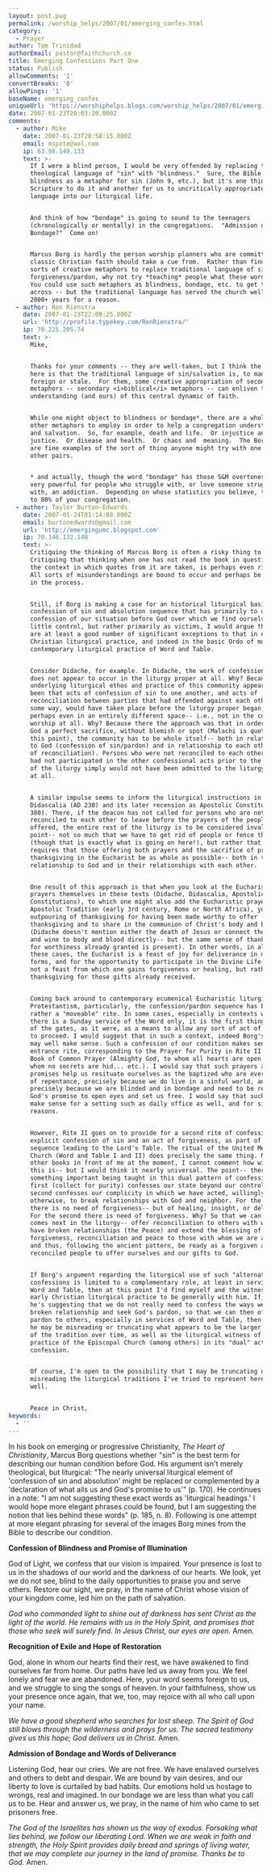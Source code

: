 ```yaml
---
layout: post.pug
permalink: /worship_helps/2007/01/emerging_confes.html 
category:
  - Prayer
author: Tom Trinidad
authorEmail: pastor@faithchurch.co
title: Emerging Confessions Part One
status: Publish
allowComments: '1'
convertBreaks: '0'
allowPings: '1'
baseName: emerging_confes
uniqueUrl: 'https://worshiphelps.blogs.com/worship_helps/2007/01/emerging_confes.html '
date: 2007-01-23T20:03:20.000Z
comments:
  - author: Mike
    date: 2007-01-23T20:58:15.000Z
    email: mspote@aol.com
    ip: 63.98.149.133
    text: >-
      If I were a blind person, I would be very offended by replacing the
      theological language of "sin" with "blindness."  Sure, the Bible uses
      blindness as a metaphor for sin (John 9, etc.), but it's one thing for
      Scripture to do it and another for us to uncritically appropriate such
      language into our liturgical life.


      And think of how "bondage" is going to sound to the teenagers
      (chronologically or mentally) in the congregations.  "Admission of
      Bondage?"  Come on!


      Marcus Borg is hardly the person worship planners who are committed to
      classic Christian faith should take a cue from.  Rather than finding all
      sorts of creative metaphors to replace traditional language of sin and
      forgiveness/pardon, why not try *teaching* people what these words mean? 
      You could use such metaphors as blindness, bondage, etc. to get the point
      across -- but the traditional language has served the church well for
      2000+ years for a reason.
  - author: Ron Rienstra
    date: 2007-01-23T22:09:25.000Z
    url: 'http://profile.typekey.com/RonRienstra/'
    ip: 70.225.205.74
    text: >-
      Mike,


      Thanks for your comments -- they are well-taken, but I think the lesson
      here is that the traditional language of sin/salvation is, to many people,
      foreign or stale.  For them, some creative appropriation of secondary
      metaphors -- secondary <i>biblical</i> metaphors -- can enliven their
      understanding (and ours) of this central dynamic of faith.  


      While one might object to blindness or bondage*, there are a whole host of
      other metaphors to employ in order to help a congregation understand sin
      and salvation.  So, for example, death and life.  Or injustice and
      justice.  Or disease and health.  Or chaos and  meaning.  The Borg prayers
      are fine examples of the sort of thing anyone might try with one of these
      other pairs.


      * and actually, though the word "bondage" has those S&M overtones, it is
      very powerful for people who struggle with, or love someone struggling
      with, an addiction.  Depending on whose statistics you believe, that's up
      to 80% of your congregation.
  - author: Taylor Burton-Edwards
    date: 2007-01-24T01:14:08.000Z
    email: burtonedwards@gmail.com
    url: 'http://emergingumc.blogspot.com'
    ip: 70.146.132.148
    text: >-
      Critiquing the thinking of Marcus Borg is often a risky thing to do.
      Critiquing that thinking when one has not read the book in question, nor
      the context in which quotes from it are taken, is perhaps even riskier.
      All sorts of misunderstandings are bound to occur and perhaps be worsened
      in the process.


      Still, if Borg is making a case for an historical liturgical basis of a
      confession of sin and absolution sequence that has primarily to do with a
      confession of our situation before God over which we find ourselves with
      little control, but rather primarily as victims, I would argue that there
      are at least a good number of significant exceptions to that in early
      Christian liturgical practice, and indeed in the basic Ordo of most
      contemporary liturgical practice of Word and Table.


      Consider Didache, for example. In Didache, the work of confession of sin
      does not appear to occur in the liturgy proper at all. Why? Because the
      underlying liturgical ethos and practice of this community appears to have
      been that acts of confession of sin to one another, and acts of
      reconciliation between parties that had offended against each other in
      some way, would have taken place before the liturgy proper began, and
      perhaps even in an entirely different space-- i.e., not in the context of
      worship at all. Why? Because there the approach was that in order to offer
      God a perfect sacrifice, without blemish or spot (Malachi is quoted to
      this point), the community has to be whole itself-- both in relationship
      to God (confession of sin/pardon) and in relationship to each other (acts
      of reconciliation). Persons who were not reconciled to each other, and who
      had not participated in the other confessional acts prior to the beginning
      of the liturgy simply would not have been admitted to the liturgy itself
      at all.


      A similar impulse seems to inform the liturgical instructions in both
      Didascalia (AD 230) and its later recension as Apostolic Constitutions (AD
      380). There, if the deacon has not called for persons who are not
      reconciled to each other to leave before the prayers of the people are
      offered, the entire rest of the liturgy is to be considered invalid. The
      point-- not so much that we have to get rid of people or fence the table
      (though that is exactly what is going on here!), but rather that God
      requires that those offering both prayers and the sacrifice of praise and
      thanksgiving in the Eucharist be as whole as possible-- both in their
      relationship to God and in their relationships with each other. 


      One result of this approach is that when you look at the Eucharistic
      prayers themselves in these texts (Didache, Didascalia, Apostolic
      Constitutions), to which one might also add the Eucharistic prayers in
      Apostolic Tradition (early 3rd century, Rome or North Africa), you see an
      outpouring of thanksgiving for having been made worthy to offer
      thanksgiving and to share in the communion of Christ's body and blood
      (Didache doesn't mention either the death of Jesus or connect the bread
      and wine to body and blood directly-- but the same sense of thanksgiving
      for worthiness already granted is present). In other words, in all of
      these cases, the Eucharist is a feast of joy for deliverance in many
      forms, and for the opportunity to participate in the Divine Life-- it was
      not a feast from which one gains forgiveness or healing, but rather
      thanksgiving for those gifts already received. 


      Coming back around to contemporary ecumenical Eucharistic liturgies. In
      Protestantism, particularly, the confession/pardon sequence has become
      rather a "moveable" rite. In some cases, especially in contexts where
      there is a Sunday service of the Word only, it is the first thing done out
      of the gates, as it were, as a means to allow any sort of act of worship
      to proceed. I would suggest that in such a context, indeed Borg's approach
      may well make sense. Such a confession of our condition makes sense as an
      entrance rite, corresponding to the Prayer for Purity in Rite II of the
      Book of Common Prayer (Almighty God, to whom all hearts are open, from
      whom no secrets are hid... etc.). I would say that such prayers and
      promises help us resituate ourselves as the baptized who are ever in need
      of repentance, precisely because we do live in a sinful world, and
      precisely because we are blinded and in bondage and need to be reminded of
      God's promise to open eyes and set us free. I would say that such prayers
      make sense for a setting such as daily office as well, and for similar
      reasons.


      However, Rite II goes on to provide for a second rite of confession-- an
      explicit confession of sin and an act of forgiveness, as part of the
      sequence leading to the Lord's Table. The ritual of the United Methodist
      Church (Word and Table I and II) does precisely the same thing. Not having
      other books in front of me at the moment, I cannot comment how widespread
      this is-- but I would think it nearly universal. The point-- there is
      something important being taught in this dual pattern of confession. The
      first (collect for purity) confesses our state beyond our control. The
      second confesses our complicity in which we have acted, willingly or
      otherwise, to break relationships with God and neighbor. For the first
      there is no need of forgiveness-- but of healing, insight, or deliverance.
      For the second there is need of forgiveness. Why? So that we can do what
      comes next in the liturgy-- offer reconciliation to others with whom we
      have broken relationships (the Peace) and extend the blessing of
      forgiveness, reconciliation and peace to those with whom we are at peace,
      and thus, following the ancient pattern, be ready as a forgiven and
      reconciled people to offer ourselves and our gifts to God. 


      If Borg's argument regarding the liturgical use of such "alternative"
      confessions is limited to a complementary role, at least in services of
      Word and Table, then at this point I'd find myself and the witness of
      early Christian liturgical practice to be generally with him. If, however,
      he's suggesting that we do not really need to confess the ways we've
      broken relationship and seek God's pardon, so that we can then offer
      pardon to others, especially in services of Word and Table, then I think
      he may be misreading or truncating what appears to be the larger witness
      of the tradition over time, as well as the liturgical witness of the
      practice of the Episcopal Church (among others) in its "dual" acts of
      confession. 


      Of course, I'm open to the possibility that I may be truncating or
      misreading the liturgical traditions I've tried to represent here as
      well. 


      Peace in Christ,
keywords:
  - ''
---
```

In his book on emerging or progressive Christianity, _The Heart of Christianity_, Marcus Borg questions whether "sin" is the best term for describing our human condition before God. His argument isn't merely theological, but liturgical: "The nearly universal liturgical element of 'confession of sin and absolution' might be replaced or complemented by a 'declaration of what ails us and God's promise to us'" (p. 170). He continues in a note: "I am not suggesting these exact words as 'liturgical headings.' I would hope more elegant phrases could be found, but I am suggesting the notion that lies behind these words" (p. 185, n. 8). Following is one attempt at more elegant phrasing for several of the images Borg mines from the Bible to describe our condition.

**Confession of Blindness and Promise of Illumination**

God of Light, we confess that our vision is impaired. Your presence is lost to us in the shadows of our world and the darkness of our hearts. We look, yet we do not see, blind to the daily opportunities to praise you and serve others. Restore our sight, we pray, in the name of Christ whose vision of your kingdom come, led him on the path of salvation.

_God who commanded light to shine out of darkness has sent Christ as the light of the world. He remains with us in the Holy Spirit, and promises that those who seek will surely find. In Jesus Christ, our eyes are open._ Amen.

**Recognition of Exile and Hope of Restoration**

God, alone in whom our hearts find their rest, we have awakened to find ourselves far from home. Our paths have led us away from you. We feel lonely and fear we are abandoned. Here, your word seems foreign to us, and we struggle to sing the songs of heaven. In your faithfulness, show us your presence once again, that we, too, may rejoice with all who call upon your name.

_We have a good shepherd who searches for lost sheep. The Spirit of God still blows through the wilderness and prays for us. The sacred testimony gives us this hope; God delivers us in Christ_. Amen.

**Admission of Bondage and Words of Deliverance**

Listening God, hear our cries. We are not free. We have enslaved ourselves and others to debt and despair. We are bound by vain desires, and our liberty to love is curtailed by bad habits. Our emotions hold us hostage to wrongs, real and imagined. In our bondage we are less than what you call us to be. Hear and answer us, we pray, in the name of him who came to set prisoners free.

_The God of the Israelites has shown us the way of exodus. Forsaking what lies behind, we follow our liberating Lord. When we are weak in faith and strength, the Holy Spirit provides daily bread and springs of living water, that we may complete our journey in the land of promise. Thanks be to God._ Amen.